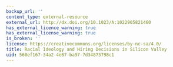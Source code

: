 ```yaml
---
backup_url: ''
content_type: external-resource
external_url: http://dx.doi.org/10.1023/A:1022905821460
has_external_licence_warning: true
has_external_license_warning: true
is_broken: ''
license: https://creativecommons.org/licenses/by-nc-sa/4.0/
title: Racial Ideology and Hiring Decisions in Silicon Valley
uid: 560ef167-34a2-4e87-ba97-7d34873798c1
---
```

